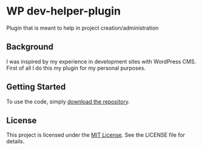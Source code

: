 # WP dev-helper-plugin
Plugin that is meant to help in project creation/administration

## Background

I was inspired by my experience in development sites with WordPress CMS. First of all I do this my plugin for my personal
purposes. 

## Getting Started

To use the code, simply [download the repository](https://github.com/josanua/wp_dev_helper_plugin).
<!--
<details>
  <summary>Click to expand</summary>

This text will be hidden by default, but can be revealed by clicking on the summary.
</details>

-->


<!-- ## Issues -->

## License

This project is licensed under the [MIT License](LICENSE). See the LICENSE file for details.

<!-- ## Acknowledgments -->


